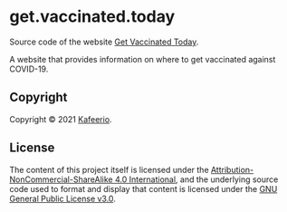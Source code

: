 
# get.vaccinated.today

Source code of the website [Get Vaccinated Today](https://get.vaccinated.today).

A website that provides information on where to get vaccinated against COVID-19.


## Copyright

Copyright &copy; 2021 [Kafeerio](https://kafeerio.org).


## License

The content of this project itself is licensed under the [Attribution-NonCommercial-ShareAlike 4.0 International](https://creativecommons.org/licenses/by-nc-sa/4.0/), and the underlying source code used to format and display that content is licensed under the [GNU General Public License v3.0](LICENSE).
